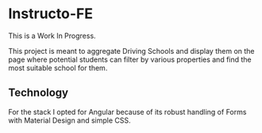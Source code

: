 # Instructo-FE

This is a Work In Progress.

This project is meant to aggregate Driving Schools and display them on the page where potential students can filter by various properties and find the most suitable school for them.

## Technology

For the stack I opted for Angular because of its robust handling of Forms with Material Design and simple CSS.
